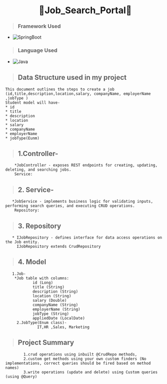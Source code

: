 
<h1 align="center"> 👤Job_Search_Portal🎉</h1>

>### Framework Used 
 * ![SpringBoot](https://img.shields.io/badge/SpringBoot-White?style=flat&logoColor=Blue)

>### Language Used
* ![Java](https://img.shields.io/badge/Java-White?style=flat&logoColor=Blue)


>## Data Structure used in my project
    This document outlines the steps to create a job (id,title,description,location,salary, companyName, employerName ,jobType )
    Student model will have-
    * id
    * title
    * description
    * location
    * salary
    * companyName
    * employerName
    * jobType(Eunm)
      
>## 1.Controller-
        *JobController - exposes REST endpoints for creating, updating, deleting, and searching jobs.
        Service:
>## 2. Service-
       *JobService - implements business logic for validating inputs, performing search queries, and executing CRUD operations.
        Repository:
>## 3. Repository
       * IJobRepository - defines interface for data access operations on the Job entity.
         IJobRepository extends CrudRepository
  
>## 4. Model
       1.Job-
        *Job table with columns:
                id (Long)
                title (String)
                description (String)
                location (String)
                salary (Double)
                companyName (String)
                employerName (String)
                jobType (String)
                appliedDate (LocalDate)
         2.JobType(Enum class)-
                  IT,HR ,Sales, Marketing
                  
>## Project Summary
            1.crud operations using inbuilt @CrudRepo methods,
            2.custom get methods using your own custom finders (No implementations, correct queries should be fired based on method names)
            3.write operations (update and delete) using Custom queries (using @Query) 
         
